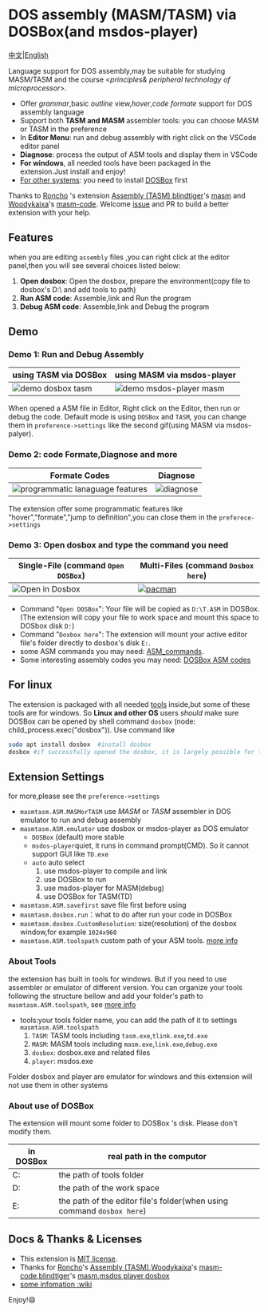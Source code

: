 # DOS assembly (MASM/TASM) via DOSBox(and msdos-player)

[中文](https://github.com/xsro/masm-tasm/blob/main/doc/README_zh.md)|[English](https://github.com/xsro/masm-tasm/blob/main/README.md)

Language support for DOS assembly,may be suitable for studying MASM/TASM and the course <*principles& peripheral technology of microprocessor*>.

- Offer *grammar*,basic *outline* view,*hover*,*code formate* support for DOS assembly language
- Support both **TASM and MASM** assembler tools: you can choose MASM or TASM in the preference
- In **Editor Menu**: run and debug assembly with right click on the VSCode editor panel
- **Diagnose**: process the output of ASM tools and display them in VSCode
- **For windows**, all needed tools have been packaged in the extension.Just install and enjoy!
- [For other systems](#for-linux): you need to install [DOSBox](https://www.dosbox.com) first

Thanks to [Roncho](https://marketplace.visualstudio.com/publishers/Roncho) 's extension [Assembly (TASM)](https://marketplace.visualstudio.com/items?itemName=Roncho.assembly-8086),[blindtiger](https://github.com/9176324)'s [masm](https://github.com/9176324/bltg-team.masm) and [Woodykaixa](https://github.com/Woodykaixa)'s [masm-code](https://github.com/Woodykaixa/masm-code). Welcome [issue](https://github.com/xsro/masm-tasm/issues) and PR to build a better extension with your help.

## Features

when you are editing `assembly` files ,you can right click at the editor panel,then you will see several choices listed below:

1. **Open dosbox**: Open the dosbox, prepare the environment(copy file to dosbox's D:\ and add tools to path)
2. **Run ASM code**: Assemble,link and Run the program
3. **Debug ASM code**: Assemble,link and Debug the program

## Demo

### Demo 1: Run and Debug Assembly

| using TASM via DOSBox                                                                     | using MASM via msdos-player                                                                    |
| ----------------------------------------------------------------------------------------- | ---------------------------------------------------------------------------------------------- |
| ![demo dosbox tasm](https://github.com/xsro/masm-tasm/raw/main/pics/demo_dosbox_tasm.gif) | ![demo msdos-player masm](https://github.com/xsro/masm-tasm/raw/main/pics/demo_msdos_masm.gif) |

When opened a ASM file in Editor, Right click on the Editor, then run or debug the code. Default mode is using `DOSBox` and `TASM`, you can change them in `preference->settings` like the second gif(using MASM via msdos-palyer).

### Demo 2: code Formate,Diagnose and more

| Formate Codes                                                                                          | Diagnose                                                                            |
| ------------------------------------------------------------------------------------------------------ | ----------------------------------------------------------------------------------- |
| ![programmatic lanaguage features](https://github.com/xsro/masm-tasm/raw/main/pics/demo_PLFeature.gif) | ![diagnose](https://github.com/xsro/masm-tasm/raw/main/pics/demo_diagnose_tasm.gif) |

The extension offer some programmatic features like "hover","formate","jump to definition",you can close them in the `preferece->settings`

### Demo 3: Open dosbox and type the command you need

| Single-File (command `Open DOSBox`)                                               | Multi-Files (command `Dosbox here`)                                                                                         |
| --------------------------------------------------------------------------------- | --------------------------------------------------------------------------------------------------------------------------- |
| ![Open in Dosbox](https://github.com/xsro/masm-tasm/raw/main/pics/opendosbox.gif) | [![pacman](https://github.com/xsro/masm-tasm/raw/main/pics/demo_pacman.gif)](https://github.com/dpisdaniel/assembly-pacman) |

- Command "`Open DOSBox`": Your file will be copied as `D:\T.ASM` in DOSBox. (The extension will copy your file to work space and mount this space to DOSbox disk `D:`)
- Command "`Doxbox here`": The extension will mount your active editor file's folder directly to dosbox's disk `E:`.
- some ASM commands you may need: [ASM_commands](https://github.com/xsro/masm-tasm/wiki/ASM_commands).
- Some interesting assembly codes you may need: [DOSBox ASM codes](https://github.com/xsro/masm-tasm/wiki/dosbox)

## For linux

The extension is packaged with all needed [tools](#about-tools) inside,but some of these tools are for windows. So **Linux and other OS** users *should* make sure DOSBox can be opened by shell command `dosbox` (node: child_process.exec("dosbox")). Use command like

```sh
sudo apt install dosbox  #install dosbox
dosbox #if successfully opened the dosbox, it is largely possible for the extension to use dosbox
```

## Extension Settings

for more,please see the `preference->settings`

- `masmtasm.ASM.MASMorTASM` use *MASM* or *TASM* assembler in DOS emulator to run and debug assembly
- `masmtasm.ASM.emulator` use dosbox or msdos-player as DOS emulator
  - `DOSBox` (default) more stable
  - `msdos-player`quiet, it runs in command prompt(CMD).  So it cannot support GUI like `TD.exe`
  - `auto` auto select
    1. use msdos-player to compile and link
    2. use DOSBox to run
    3. use msdos-player for MASM(debug)
    4. use DOSBox for TASM(TD)
- `masmtasm.ASM.savefirst`  save file first before using
- `masmtasm.dosbox.run`：what to do after run your code in DOSBox
- `masmtasm.dosbox.CustomResolution`: size(resolution) of the dosbox window,for example `1024x960`
- `masmtasm.ASM.toolspath` custom path of your ASM tools. [more info](#about-tools)

### About Tools

the extension has built in tools for windows. But if you need to use assembler or emulator of different version. You can organize your tools following the structure bellow and add your folder's path to  `masmtasm.ASM.toolspath`, see [more info](https://github.com/xsro/masm-tasm/blob/main/doc/Toolspath.md)

- tools:your tools folder name, you can add the path of it to settings `masmtasm.ASM.toolspath`
  1. `TASM`: TASM tools including `tasm.exe`,`tlink.exe`,`td.exe`
  2. `MASM`: MASM tools including `masm.exe`,`link.exe`,`debug.exe`
  3. `dosbox`: dosbox.exe and related files
  4. `player`: msdos.exe

Folder dosbox and player are emulator for windows and this extension will not use them in other systems

### About use of DOSBox

The extension will mount some folder to DOSBox 's disk. Please don't modify them.

| in DOSBox | real path in the computor                                              |
| --------- | ---------------------------------------------------------------------- |
| C:        | the path of tools folder                                               |
| D:        | the path of the work space                                             |
| E:        | the path of the editor file's folder(when using command `dosbox here`) |

## Docs & Thanks & Licenses

- This extension is [MIT license](https://github.com/xsro/masm-tasm/blob/main/LICENSE).
- Thanks for [Roncho](https://marketplace.visualstudio.com/publishers/Roncho)'s [Assembly (TASM)](https://marketplace.visualstudio.com/items?itemName=Roncho.assembly-8086),[Woodykaixa](https://github.com/Woodykaixa)'s [masm-code](https://github.com/Woodykaixa/masm-code),[blindtiger](https://github.com/9176324)'s [masm](https://github.com/9176324/bltg-team.masm),[msdos player](http://takeda-toshiya.my.coocan.jp/msdos),[dosbox](https://www.dosbox.com)
- [some infomation :wiki](https://github.com/xsro/masm-tasm/wiki)

Enjoy!:smile:
